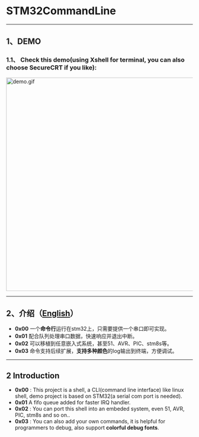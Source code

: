 # STM32CommandLine

___

## 1、DEMO
### 1.1、 Check this demo(using Xshell for terminal, you can also choose SecureCRT if you like):
<img src="./Doc/demo.gif" width = "851" height = "576" alt="demo.gif" align=center />

___

## 2、介绍（[English](#2-introduction)）
- **0x00** 一个**命令行**运行在stm32上，只需要提供一个串口即可实现。
- **0x01** 配合队列处理串口数据，快速响应并退出中断。
- **0x02** 可以移植到任意嵌入式系统，甚至51、AVR、PIC、stm8s等。
- **0x03** 命令支持后续扩展，**支持多种颜色**的log输出到终端，方便调试。

___

## 2 Introduction

- **0x00** : This project is a shell, a CLI(command line interface) like linux shell, demo project is based on STM32(a serial com port is needed).
- **0x01** A fifo queue added for faster IRQ handler.
- **0x02** : You can port this shell into an embeded system, even 51, AVR, PIC, stm8s and so on..
- **0x03** : You can also add your own commands, it is helpful for programmers to debug, also support **colorful debug fonts**.
